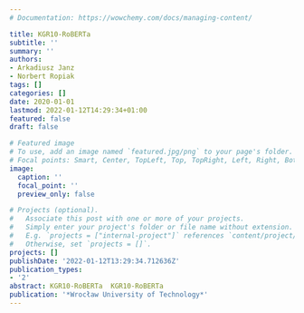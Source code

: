 ```yaml
---
# Documentation: https://wowchemy.com/docs/managing-content/

title: KGR10-RoBERTa
subtitle: ''
summary: ''
authors:
- Arkadiusz Janz
- Norbert Ropiak
tags: []
categories: []
date: 2020-01-01
lastmod: 2022-01-12T14:29:34+01:00
featured: false
draft: false

# Featured image
# To use, add an image named `featured.jpg/png` to your page's folder.
# Focal points: Smart, Center, TopLeft, Top, TopRight, Left, Right, BottomLeft, Bottom, BottomRight.
image:
  caption: ''
  focal_point: ''
  preview_only: false

# Projects (optional).
#   Associate this post with one or more of your projects.
#   Simply enter your project's folder or file name without extension.
#   E.g. `projects = ["internal-project"]` references `content/project/deep-learning/index.md`.
#   Otherwise, set `projects = []`.
projects: []
publishDate: '2022-01-12T13:29:34.712636Z'
publication_types:
- '2'
abstract: KGR10-RoBERTa  KGR10-RoBERTa
publication: '*Wrocław University of Technology*'
---
```

